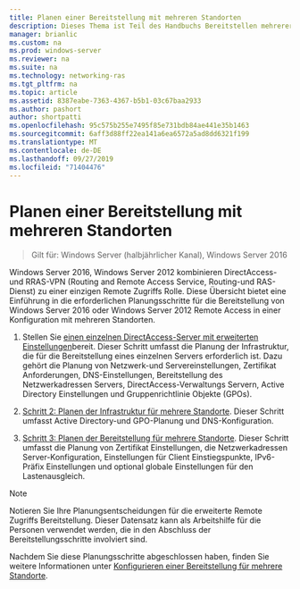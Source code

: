 ```yaml
---
title: Planen einer Bereitstellung mit mehreren Standorten
description: Dieses Thema ist Teil des Handbuchs Bereitstellen mehrerer Remote Zugriffs Server in einer Bereitstellung mit mehreren Standorten in Windows Server 2016.
manager: brianlic
ms.custom: na
ms.prod: windows-server
ms.reviewer: na
ms.suite: na
ms.technology: networking-ras
ms.tgt_pltfrm: na
ms.topic: article
ms.assetid: 8387eabe-7363-4367-b5b1-03c67baa2933
ms.author: pashort
author: shortpatti
ms.openlocfilehash: 95c575b255e7495f85e731bdb84ae441e35b1463
ms.sourcegitcommit: 6aff3d88ff22ea141a6ea6572a5ad8dd6321f199
ms.translationtype: MT
ms.contentlocale: de-DE
ms.lasthandoff: 09/27/2019
ms.locfileid: "71404476"
---
```

# <a name="plan-a-multisite-deployment"></a>Planen einer Bereitstellung mit mehreren Standorten

>Gilt für: Windows Server (halbjährlicher Kanal), Windows Server 2016

 Windows Server 2016, Windows Server 2012 kombinieren DirectAccess-und RRAS-VPN (Routing and Remote Access Service, Routing-und RAS-Dienst) zu einer einzigen Remote Zugriffs Rolle. Diese Übersicht bietet eine Einführung in die erforderlichen Planungsschritte für die Bereitstellung von Windows Server 2016 oder Windows Server 2012 Remote Access in einer Konfiguration mit mehreren Standorten.  
  
1.  Stellen Sie [einen einzelnen DirectAccess-Server mit erweiterten Einstellungen](https://technet.microsoft.com/library/hh831436(v=ws.11).aspx)bereit. Dieser Schritt umfasst die Planung der Infrastruktur, die für die Bereitstellung eines einzelnen Servers erforderlich ist. Dazu gehört die Planung von Netzwerk-und Servereinstellungen, Zertifikat Anforderungen, DNS-Einstellungen, Bereitstellung des Netzwerkadressen Servers, DirectAccess-Verwaltungs Servern, Active Directory Einstellungen und Gruppenrichtlinie Objekte (GPOs).  
  
2.  [Schritt 2: Planen der Infrastruktur für mehrere Standorte](Step-2-Plan-the-Multisite-Infrastructure.md). Dieser Schritt umfasst Active Directory-und GPO-Planung und DNS-Konfiguration.  
  
3.  [Schritt 3: Planen der Bereitstellung für mehrere Standorte](Step-3-Plan-the-Multisite-Deployment.md). Dieser Schritt umfasst die Planung von Zertifikat Einstellungen, die Netzwerkadressen Server-Konfiguration, Einstellungen für Client Einstiegspunkte, IPv6-Präfix Einstellungen und optional globale Einstellungen für den Lastenausgleich.  
  
> [!NOTE]  
> Notieren Sie Ihre Planungsentscheidungen für die erweiterte Remote Zugriffs Bereitstellung. Dieser Datensatz kann als Arbeitshilfe für die Personen verwendet werden, die in den Abschluss der Bereitstellungsschritte involviert sind.  
  
Nachdem Sie diese Planungsschritte abgeschlossen haben, finden Sie weitere Informationen unter [Konfigurieren einer Bereitstellung für mehrere Standorte](../configure/Configure-a-Multisite-Deployment.md).  
  


